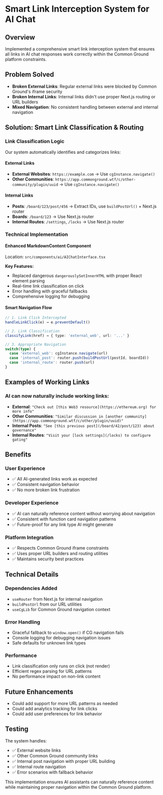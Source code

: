 # Smart Link Interception System for AI Chat

## Overview
Implemented a comprehensive smart link interception system that ensures all links in AI chat responses work correctly within the Common Ground platform constraints.

## Problem Solved
- **Broken External Links**: Regular external links were blocked by Common Ground's iframe security
- **Broken Internal Links**: Internal links didn't use proper Next.js routing or URL builders
- **Mixed Navigation**: No consistent handling between external and internal navigation

## Solution: Smart Link Classification & Routing

### Link Classification Logic
Our system automatically identifies and categorizes links:

#### External Links
- **External Websites**: `https://example.com` → Use `cgInstance.navigate()`
- **Other Communities**: `https://app.commonground.wtf/c/other-community/plugin/uuid` → Use `cgInstance.navigate()`

#### Internal Links  
- **Posts**: `/board/123/post/456` → Extract IDs, use `buildPostUrl()` + Next.js router
- **Boards**: `/board/123` → Use Next.js router
- **Internal Routes**: `/settings`, `/locks` → Use Next.js router

### Technical Implementation

#### Enhanced MarkdownContent Component
Location: `src/components/ai/AIChatInterface.tsx`

**Key Features:**
- Replaced dangerous `dangerouslySetInnerHTML` with proper React element parsing
- Real-time link classification on click
- Error handling with graceful fallbacks
- Comprehensive logging for debugging

#### Smart Navigation Flow
```typescript
// 1. Link Click Intercepted
handleLinkClick(e) → e.preventDefault()

// 2. Link Classification  
classifyLink(href) → { type: 'external_web', url: '...' }

// 3. Appropriate Navigation
switch(type) {
  case 'external_web': cgInstance.navigate(url)
  case 'internal_post': router.push(buildPostUrl(postId, boardId))  
  case 'internal_route': router.push(url)
}
```

## Examples of Working Links

### AI can now naturally include working links:
- **External**: `"Check out [this Web3 resource](https://ethereum.org) for more info"`
- **Other Communities**: `"Similar discussion in [another community](https://app.commonground.wtf/c/other/plugin/uuid)"`
- **Internal Posts**: `"See [this previous post](/board/42/post/123) about governance"`
- **Internal Routes**: `"Visit your [lock settings](/locks) to configure gating"`

## Benefits

### User Experience
- ✅ All AI-generated links work as expected
- ✅ Consistent navigation behavior
- ✅ No more broken link frustration

### Developer Experience  
- ✅ AI can naturally reference content without worrying about navigation
- ✅ Consistent with function card navigation patterns
- ✅ Future-proof for any link type AI might generate

### Platform Integration
- ✅ Respects Common Ground iframe constraints
- ✅ Uses proper URL builders and routing utilities
- ✅ Maintains security best practices

## Technical Details

### Dependencies Added
- `useRouter` from Next.js for internal navigation
- `buildPostUrl` from our URL utilities
- `useCgLib` for Common Ground navigation context

### Error Handling
- Graceful fallback to `window.open()` if CG navigation fails
- Console logging for debugging navigation issues
- Safe defaults for unknown link types

### Performance
- Link classification only runs on click (not render)
- Efficient regex parsing for URL patterns
- No performance impact on non-link content

## Future Enhancements
- Could add support for more URL patterns as needed
- Could add analytics tracking for link clicks
- Could add user preferences for link behavior

## Testing
The system handles:
- ✅ External website links
- ✅ Other Common Ground community links  
- ✅ Internal post navigation with proper URL building
- ✅ Internal route navigation
- ✅ Error scenarios with fallback behavior

This implementation ensures AI assistants can naturally reference content while maintaining proper navigation within the Common Ground platform. 